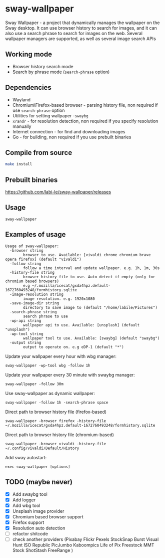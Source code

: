 # sway-wallpaper

Sway Wallpaper - a project that dynamically manages the wallpaper on the Sway desktop. It can use browser history to search for images, and it can also use a search phrase to search for images on the web. Several wallpaper managers are supported, as well as several image search APIs
## Working mode
- Browser history search mode
- Search by phrase mode (`search-phrase` option)

## Dependencies

- Wayland
- Chromium\Firefox-based browser - parsing history file, non required if use `search-phrase` option
- Utilities for setting wallpaper -`swaybg`
- `xrandr` - for resolution detection, non required if you specify resolution manually
- Internet connection - for find and downloading images
- Go - for building, non required if you use prebuilt binaries

## Compile from source

```sh
make install
```

## Prebuilt binaries
https://github.com/labi-le/sway-wallpaper/releases

## Usage

```
sway-wallpaper
```

## Examples of usage

```
Usage of sway-wallpaper:
  -browser string
        browser to use. Available: [vivaldi chrome chromium brave opera firefox] (default "vivaldi")
  -follow string
        follow a time interval and update wallpaper. e.g. 1h, 1m, 30s
  -history-file string
        browser history file to use. Auto detect if empty (only for chromium based browsers)
        e.g ~/.mozilla/icecat/gxda4hpz.default-1672760493248/formhistory.sqlite
  -image-resolution string
        image resolution. e.g. 1920x1080
  -save-image-dir string
        directory to save image to (default "/home/labile/Pictures")
  -search-phrase string
        search phrase to use
  -wp-api string
        wallpaper api to use. Available: [unsplash] (default "unsplash")
  -wp-tool string
        wallpaper tool to use. Available: [swaybg] (default "swaybg")
  -output string
        output to operate on. e.g eDP-1 (default "*")
```

Update your wallpaper every hour with wbg manager:

```
sway-wallpaper -wp-tool wbg -follow 1h
```

Update your wallpaper every 30 minute with swaybg manager:

```
sway-wallpaper -follow 30m
```

Use sway-wallpaper as dynamic wallpaper:

```
sway-wallpaper -follow 1h -search-phrase space
```

Direct path to browser history file (firefox-based)
```
sway-wallpaper -browser firefox -history-file ~/.mozilla/icecat/gxda4hpz.default-1672760493248/formhistory.sqlite
```

Direct path to browser history file (chromium-based)
```
sway-wallpaper -browser vivaldi -history-file ~/.config/vivaldi/Default/History
```

Add sway autostart:

```
exec sway-wallpaper [options]
```

## TODO (maybe never)

- [x] Add swaybg tool
- [x] Add logger
- [x] Add wbg tool
- [x] Unsplash image provider
- [x] Chromium based browser support
- [x] Firefox support
- [x] Resolution auto detection
- [ ] refactor shitcode
- [ ] check another providers (Pixabay
  Flickr
  Pexels
  StockSnap
  Burst
  Visual Hunt
  ISO Republic
  PicJumbo
  Kaboompics
  Life of Pix
  Freestock
  MMT Stock
  ShotStash
  FreeRange
  )